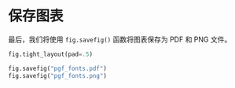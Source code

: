 # 保存图表

最后，我们将使用 `fig.savefig()` 函数将图表保存为 PDF 和 PNG 文件。

```python
fig.tight_layout(pad=.5)

fig.savefig("pgf_fonts.pdf")
fig.savefig("pgf_fonts.png")
```
